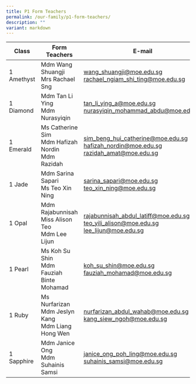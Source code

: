 ```yaml
---
title: P1 Form Teachers
permalink: /our-family/p1-form-teachers/
description: ""
variant: markdown
---
```

| Class | Form Teachers | E-mail |
| -------- | -------- | -------- |
| 1 Amethyst      |Mdm Wang Shuangji<br>Mrs Rachael Sng  | wang_shuangji@moe.edu.sg<br>rachael_ngiam_shi_ting@moe.edu.sg   |
|1 Diamond | Mdm Tan Li Ying<br>Mdm Nurasyiqin | tan_li_ying_a@moe.edu.sg<br>nurasyiqin_mohammad_abdu@moe.edu.sg
1 Emerald | Ms Catherine Sim<br>Mdm Hafizah Nordin<br>Mdm Razidah | sim_beng_hui_catherine@moe.edu.sg<br>hafizah_nordin@moe.edu.sg<br>razidah_amat@moe.edu.sg
1 Jade | Mdm Sarina Sapari<br>Ms Teo Xin Ning | sarina_sapari@moe.edu.sg teo_xin_ning@moe.edu.sg
1 Opal | Mdm Rajabunnisah<br>Miss Alison Teo<br>Mdm Lee Lijun| rajabunnisah_abdul_latiff@moe.edu.sg<br>teo_yili_alison@moe.edu.sg<br>lee_lijun@moe.edu.sg
1 Pearl | Ms Koh Su Shin<br>Mdm Fauziah Binte Mohamad| koh_su_shin@moe.edu.sg<br>fauziah_mohamad@moe.edu.sg<br>
1 Ruby | Ms Nurfarizan <br>Mdm Jeslyn Kang<br>Mdm Liang Hong Wen| nurfarizan_abdul_wahab@moe.edu.sg<br>kang_siew_ngoh@moe.edu.sg
1 Sapphire | Mdm Janice Ong<br>Mdm Suhainis Samsi| janice_ong_poh_ling@moe.edu.sg<br>suhainis_samsi@moe.edu.sg